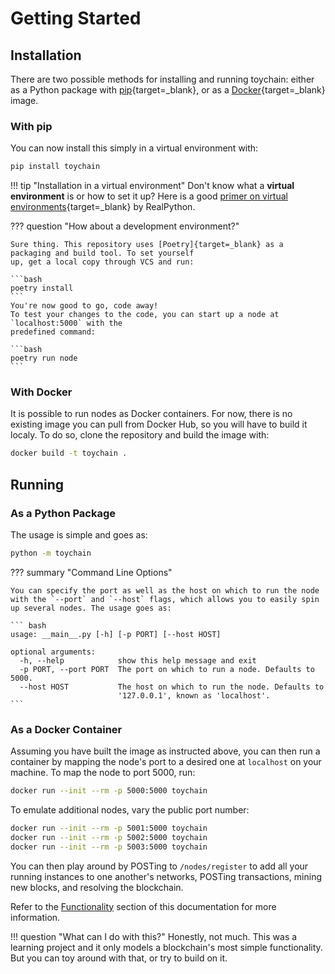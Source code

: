 # Getting Started

## Installation

There are two possible methods for installing and running toychain: either as a Python package with [pip]{target=_blank}, or as a [Docker]{target=_blank} image.

### With pip

You can now install this simply in a virtual environment with:

```bash
pip install toychain
```

!!! tip "Installation in a virtual environment"
    Don't know what a **virtual environment** is or how to set it up? Here is a good
    [primer on virtual environments][virtual_env_primer]{target=_blank} by RealPython.

??? question "How about a development environment?"

    Sure thing. This repository uses [Poetry]{target=_blank} as a packaging and build tool. To set yourself 
    up, get a local copy through VCS and run:
    
    ```bash
    poetry install
    ```
    You're now good to go, code away!
    To test your changes to the code, you can start up a node at `localhost:5000` with the
    predefined command:
    
    ```bash
    poetry run node
    ```

### With Docker

It is possible to run nodes as Docker containers.
For now, there is no existing image you can pull from Docker Hub, so you will have to build it localy.
To do so, clone the repository and build the image with:

```bash
docker build -t toychain .
```

## Running

### As a Python Package

The usage is simple and goes as:

```bash
python -m toychain
```

??? summary "Command Line Options"
    
    You can specify the port as well as the host on which to run the node
    with the `--port` and `--host` flags, which allows you to easily spin
    up several nodes. The usage goes as:

    ``` bash
    usage: __main__.py [-h] [-p PORT] [--host HOST]
    
    optional arguments:
      -h, --help            show this help message and exit
      -p PORT, --port PORT  The port on which to run a node. Defaults to 5000.
      --host HOST           The host on which to run the node. Defaults to
                            '127.0.0.1', known as 'localhost'.
    ```

### As a Docker Container

Assuming you have built the image as instructed above, you can then run a container by mapping the node's port to a desired one at `localhost` on your machine.
To map the node to port 5000, run:
```bash
docker run --init --rm -p 5000:5000 toychain
```

To emulate additional nodes, vary the public port number:
```bash
docker run --init --rm -p 5001:5000 toychain
docker run --init --rm -p 5002:5000 toychain
docker run --init --rm -p 5003:5000 toychain
```

You can then play around by POSTing to `/nodes/register` to add all your running instances to one another's networks, POSTing transactions, mining new blocks, and resolving the blockchain.

Refer to the [Functionality](./Functionality/Blockchain.md "Functionality") section of this documentation for more information.

!!! question "What can I do with this?"
    Honestly, not much. This was a learning project and it only models a blockchain's most simple functionality.
    But you can toy around with that, or try to build on it.

[Docker]: https://www.docker.com/
[pip]: https://pip.pypa.io/en/stable/
[Poetry]: https://python-poetry.org/
[virtual_env_primer]: https://realpython.com/python-virtual-environments-a-primer/